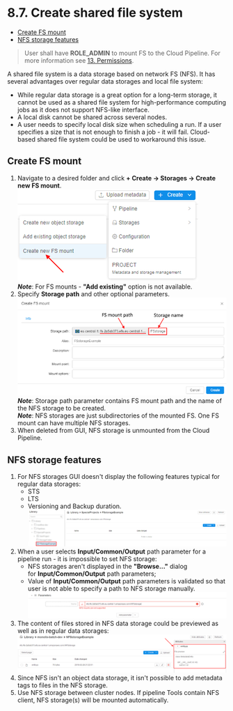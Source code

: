 # 8.7. Create shared file system

- [Create FS mount](#create-fs-mount)
- [NFS storage features](#nfs-storage-features)

> User shall have **ROLE\_ADMIN** to mount FS to the Cloud Pipeline. For more information see [13. Permissions](../13_Permissions/13._Permissions.md).

A shared file system is a data storage based on network FS (NFS). It has several advantages over regular data storages and local file system:

- While regular data storage is a great option for a long-term storage, it cannot be used as a shared file system for high-performance computing jobs as it does not support NFS-like interface.
- A local disk cannot be shared across several nodes.
- A user needs to specify local disk size when scheduling a run. If a user specifies a size that is not enough to finish a job - it will fail. Cloud-based shared file system could be used to workaround this issue.

## Create FS mount

1. Navigate to a desired folder and click **+ Create → Storages → Create new FS mount**.  
    ![CP_CreateSharedFileSystem](attachments/CreateSharedFileSystem_1.png)  
    **_Note_**: For FS mounts - **"Add existing"** option is not available.
2. Specify **Storage path** and other optional parameters.  
    ![CP_CreateSharedFileSystem](attachments/CreateSharedFileSystem_2.png)  
    **_Note_**: Storage path parameter contains FS mount path and the name of the NFS storage to be created.  
    **_Note_**: NFS storages are just subdirectories of the mounted FS. One FS mount can have multiple NFS storages.
3. When deleted from GUI, NFS storage is unmounted from the Cloud Pipeline.

## NFS storage features

1. For NFS storages GUI doesn't display the following features typical for regular data storages:  
    - STS
    - LTS
    - Versioning and Backup duration.  
    ![CP_CreateSharedFileSystem](attachments/CreateSharedFileSystem_3.png)
2. When a user selects **Input/Common/Output** path parameter for a pipeline run - it is impossible to set NFS storage:
    - NFS storages aren't displayed in the **"Browse..."** dialog for **Input/Common/Output** path parameters;
    - Value of **Input/Common/Output** path parameters is validated so that user is not able to specify a path to NFS storage manually.  
    ![CP_CreateSharedFileSystem](attachments/CreateSharedFileSystem_4.png)
3. The content of files stored in NFS data storage could be previewed as well as in regular data storages:  
    ![CP_CreateSharedFileSystem](attachments/CreateSharedFileSystem_5.png)
4. Since NFS isn't an object data storage, it isn't possible to add metadata tags to files in the NFS storage.
5. Use NFS storage between cluster nodes. If pipeline Tools contain NFS client, NFS storage(s) will be mounted automatically.